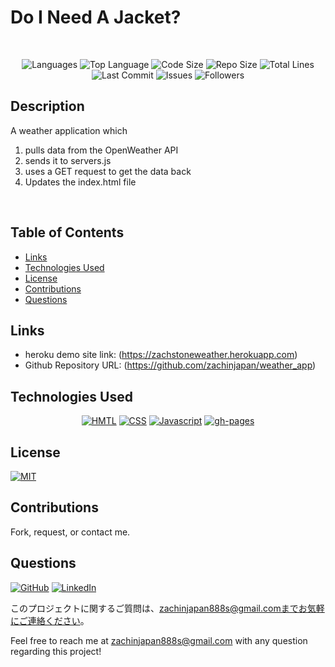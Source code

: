 # Do I Need A Jacket?

</br>
<p align="center">
    <img src="https://img.shields.io/github/languages/count/zachinjapan/weather_app?style=plastic" alt="Languages" />
    <img src="https://img.shields.io/github/languages/top/zachinjapan/weather_app?style=plastic&labelColor=yellow" alt="Top Language" />
    <img src="https://img.shields.io/github/languages/code-size/zachinjapan/weather_app?style=plastic" alt="Code Size" />
    <img src="https://img.shields.io/github/repo-size/zachinjapan/weather_app?style=plastic" alt="Repo Size" />   
    <img src="https://img.shields.io/tokei/lines/github/zachinjapan/weather_app?style=plastic" alt="Total Lines" />
    <img src="https://img.shields.io/github/last-commit/zachinjapan/weather_app?style=plastic" alt="Last Commit" />  
    <img src="https://img.shields.io/github/issues/zachinjapan/weather_app?style=plastic" alt="Issues" />  
    <img src="https://img.shields.io/github/followers/zachinjapan?style=social" alt="Followers" />  
</p>

## Description

A weather application which 
1. pulls data from the OpenWeather API
2. sends it to servers.js
3. uses a GET request to get the data back
4. Updates the index.html file

</br>


## Table of Contents
- [Links](#links)
- [Technologies Used](#technologies-used)
- [License](#license)
- [Contributions](#contributions)
- [Questions](#questions)



## Links

- heroku demo site link: (https://zachstoneweather.herokuapp.com)
- Github Repository URL: (https://github.com/zachinjapan/weather_app)

## Technologies Used

<p align="center">
    <a href="https://developer.mozilla.org/en-US/docs/Web/HTML"><img src="https://img.shields.io/badge/-HTML-orange?style=for-the-badge"  alt="HMTL" /></a>
    <a href="https://developer.mozilla.org/en-US/docs/Web/CSS"><img src="https://img.shields.io/badge/-CSS-blue?style=for-the-badge" alt="CSS" /></a>
    <a href="https://www.javascript.com/"><img src="https://img.shields.io/badge/-Javascript-yellow?style=for-the-badge" alt="Javascript" /></a>
    <a href="https://www.npmjs.com/package/gh-pages"><img src="https://img.shields.io/badge/-ghpages-orange?style=for-the-badge" alt="gh-pages" /></a>
</p>

## License

[![MIT](https://img.shields.io/badge/license-MIT-green?style=plastic)](https://github.com/git/git-scm.com/blob/main/MIT-LICENSE.txt)

## Contributions

Fork, request, or contact me.

## Questions

[![GitHub](https://img.shields.io/badge/My%20GitHub-Click%20Me!-blueviolet?style=plastic&logo=GitHub)](https://github.com/zachinjapan)
[![LinkedIn](https://img.shields.io/badge/My%20LinkedIn-Click%20Me!-grey?style=plastic&logo=LinkedIn&labelColor=blue)](https://www.linkedin.com/in/zach-stone-45b649211/)

このプロジェクトに関するご質問は、zachinjapan888s@gmail.comまでお気軽にご連絡ください。

Feel free to reach me at zachinjapan888s@gmail.com with any question regarding this project!